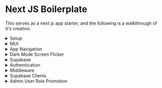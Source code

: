 # Next JS Boilerplate
This serves as a next js app starter, and the following is a walkthrough of it's creation.

<details>
<summary>Setup</summary>

## Create Project
```
npx create-next-app@latest next-boilerplate
code next-boilerplate
```

## Strip To Skeleton

### Home Page
Replace the contents of `app/page.tsx` with:
```tsx
export default function Home() {
  return (
    <div>Home Page</div>
  );
}
```

### Public Directory
Remove the image files from the public folder:
```bash
rm public/*.svg
```

</details>



<details>
<summary>MUI</summary>

## Add MUI

### Install Packages
```bash
npm install @mui/material @emotion/react @emotion/styled @mui/icons-material @mui/material-nextjs @emotion/cache
```

### Create Theme
Create a file `app/theme.ts`:
```tsx
import { createTheme } from "@mui/material/styles";

export const lightTheme = createTheme({
  palette: {
    mode: "light",
    primary: {
      main: "#1976d2",
    },
    background: {
      default: "#ffffff",
      paper: "#f5f5f5",
    },
    text: {
      primary: "#000000",
    },
  },
});

export const darkTheme = createTheme({
  palette: {
    mode: "dark",
    primary: {
      main: "#1976d2",
    },
    background: {
      default: "#121212",
      paper: "#1E1E1E",
    },
    text: {
      primary: "#ffffff",
      secondary: "#b0b0b0",
    },
  },
  components: {
    MuiPaper: {
      styleOverrides: {
        root: {
          backgroundColor: "#1E1E1E",
          color: "#ffffff",
        },
      },
    },
  },
});

```

### Create Providers Directory
```bash
mkdir providers
```

### Create Theme Provider
```bash
touch providers/theme-provider.tsx
```
In `providers/theme-provider.tsx`:
```tsx
'use client'

import { ReactNode, createContext, useState, useMemo, useContext, useEffect } from "react";
import { ThemeProvider as MUIThemeProvider } from "@mui/material/styles";
import { CssBaseline } from "@mui/material";
import { lightTheme, darkTheme } from "@/app/theme";

type ThemeContextType = {
  toggleTheme: () => void;
  mode: "light" | "dark";
};

const ThemeContext = createContext<ThemeContextType | undefined>(undefined);

export function useTheme() {
  const context = useContext(ThemeContext);
  if (!context) throw new Error("useTheme must be used within ThemeProvider");
  return context;
}

export default function ThemeProvider({ children }: { children: ReactNode }) {
  const [mode, setMode] = useState<"light" | "dark">("light");

  useEffect(() => {
    const storedTheme = localStorage.getItem("theme") as "light" | "dark";
    if (storedTheme) {
      setMode(storedTheme);
    }
  }, []);

  const toggleTheme = () => {
    setMode((prevMode) => {
      const newMode = prevMode === "light" ? "dark" : "light";
      localStorage.setItem("theme", newMode);
      return newMode;
    });
  };

  const theme = useMemo(() => (mode === "light" ? lightTheme : darkTheme), [mode]);

  return (
    <ThemeContext.Provider value={{ toggleTheme, mode }}>
      <MUIThemeProvider theme={theme}>
        <CssBaseline />
        {children}
      </MUIThemeProvider>
    </ThemeContext.Provider>
  );
}

```

### Create Root Providers
```bash
touch providers/root-providers.tsx
```
In `providers/root-providers.tsx`:
```tsx
'use client'

import ThemeProvider from './theme-provider';

export function RootProviders({ children }: { children: React.ReactNode }) {
  return (
    <>
      <ThemeProvider>
        {children}
      </ThemeProvider>
    </>
  );
}

```

### Update Root Layout
In `app/layout.tsx`:
```tsx
import type { Metadata } from 'next';
import { Geist, Geist_Mono } from 'next/font/google';
import { AppRouterCacheProvider } from '@mui/material-nextjs/v15-appRouter';
import { RootProviders } from '@/providers/root-providers';

const geistSans = Geist({
  variable: "--font-geist-sans",
  subsets: ["latin"],
});

const geistMono = Geist_Mono({
  variable: "--font-geist-mono",
  subsets: ["latin"],
});

export const metadata: Metadata = {
  title: "Next Boilerplate",
  description: "A starting point for application development with Next.",
};

export default function RootLayout({
  children,
}: Readonly<{
  children: React.ReactNode;
}>) {
  return (
    <html lang="en">
      <body className={`${geistSans.variable} ${geistMono.variable}`}>
        <AppRouterCacheProvider>
          <RootProviders>
            {children}
          </RootProviders>
        </AppRouterCacheProvider>
      </body>
    </html>
  );
}

```

### Remove Global CSS
```bash
rm app/globals.css
```

</details>


<details>
<summary>App Navigation</summary>

## App Navigation
Create a components directory:
```bash
mkdir components
```
Create an app nav component:
```bash
touch components/app-nav.tsx
```
In `components/app-nav.tsx`:
```tsx
'use client'

import { useTheme } from '@/providers/theme-provider'
import DarkModeIcon from '@mui/icons-material/DarkMode'
import LightModeIcon from '@mui/icons-material/LightMode'
import MenuIcon from '@mui/icons-material/Menu'
import { AppBar, IconButton, ListItemIcon, Menu, MenuItem, Toolbar, Typography } from '@mui/material'
import { useState } from 'react'

export default function AppNav() {
  const [anchorEl, setAnchorEl] = useState<null | HTMLElement>(null);
  const { toggleTheme, mode } = useTheme();

  const handleMenuOpen = (event: React.MouseEvent<HTMLButtonElement>) => {
    setAnchorEl(event.currentTarget);
  };

  const handleMenuClose = () => {
    setAnchorEl(null);
  };

  return (
    <AppBar position="static" elevation={1}>
      <Toolbar>
        <Typography variant="h6" sx={{ flexGrow: 1 }}>
          Next Boilerplate
        </Typography>

        <IconButton color="inherit" onClick={handleMenuOpen}>
          <MenuIcon />
        </IconButton>
        <Menu anchorEl={anchorEl} open={Boolean(anchorEl)} onClose={handleMenuClose}>
          <MenuItem onClick={toggleTheme}>
            <ListItemIcon>
              {mode === 'light' ? <DarkModeIcon fontSize="small" /> : <LightModeIcon fontSize="small" />}
            </ListItemIcon>
            {mode === 'light' ? 'Dark Theme' : 'Light Theme'}
          </MenuItem>
        </Menu>
      </Toolbar>
    </AppBar>
  );
}

```

### Update Root Layout
In `app/layout.tsx`:
```tsx
import type { Metadata } from 'next';
import { Geist, Geist_Mono } from 'next/font/google';
import { AppRouterCacheProvider } from '@mui/material-nextjs/v15-appRouter';
import { RootProviders } from '@/providers/root-providers';
import AppNav from '@/components/app-nav';

const geistSans = Geist({
  variable: "--font-geist-sans",
  subsets: ["latin"],
});

const geistMono = Geist_Mono({
  variable: "--font-geist-mono",
  subsets: ["latin"],
});

export const metadata: Metadata = {
  title: "Next Boilerplate",
  description: "A starting point for application development with Next.",
};

export default function RootLayout({
  children,
}: Readonly<{
  children: React.ReactNode;
}>) {
  return (
    <html lang="en">
      <body className={`${geistSans.variable} ${geistMono.variable}`}>
        <AppRouterCacheProvider>
          <RootProviders>
            <AppNav />
            {children}
          </RootProviders>
        </AppRouterCacheProvider>
      </body>
    </html>
  );
}

```


</details>



<details>
<summary>Dark Mode Screen Flicker</summary>

## Remove Screen Flicker
Integrate next-themes to remove dark mode screen flicker on hard refresh.

### Install Next Themes
```bash
npm i next-themes
```

### Update Theme Provider
In `providers/theme-provider.tsx`:
```tsx
'use client'

import { ReactNode, createContext, useContext, useEffect, useState, useMemo } from 'react'
import { ThemeProvider as MUIThemeProvider } from '@mui/material/styles'
import { CssBaseline } from '@mui/material'
import { useTheme as useNextTheme } from 'next-themes'
import { lightTheme, darkTheme } from '@/app/theme'

type ThemeContextType = {
  toggleTheme: () => void
  mode: 'light' | 'dark'
}

const ThemeContext = createContext<ThemeContextType | undefined>(undefined)

export function useTheme() {
  const context = useContext(ThemeContext)
  if (!context) throw new Error('useTheme must be used within ThemeProvider')
  return context
}

export default function ThemeProvider({ children }: { children: ReactNode }) {
  const { resolvedTheme, setTheme } = useNextTheme()
  const [mounted, setMounted] = useState(false)

  useEffect(() => {
    setMounted(true)
  }, [])

  const mode = resolvedTheme === 'dark' ? 'dark' : 'light'

  const muiTheme = useMemo(() => (mode === 'light' ? lightTheme : darkTheme), [mode])

  if (!mounted) return <></>

  const toggleTheme = () => {
    setTheme(mode === 'light' ? 'dark' : 'light')
  }

  return (
    <ThemeContext.Provider value={{ toggleTheme, mode }}>
      <MUIThemeProvider theme={muiTheme}>
        <CssBaseline />
        {children}
      </MUIThemeProvider>
    </ThemeContext.Provider>
  )
}

```

### Update Root Layout
In `app/layout.tsx`:
```tsx
import type { Metadata } from 'next';
import { Geist, Geist_Mono } from 'next/font/google';
import { AppRouterCacheProvider } from '@mui/material-nextjs/v15-appRouter';
import { RootProviders } from '@/providers/root-providers';
import AppNav from '@/components/app-nav';
import { ThemeProvider as NextThemesProvider } from 'next-themes'

const geistSans = Geist({
  variable: "--font-geist-sans",
  subsets: ["latin"],
});

const geistMono = Geist_Mono({
  variable: "--font-geist-mono",
  subsets: ["latin"],
});

export const metadata: Metadata = {
  title: "Next Boilerplate",
  description: "A starting point for application development with Next.",
};

export default function RootLayout({
  children,
}: Readonly<{
  children: React.ReactNode;
}>) {
  return (
    <html lang="en" suppressHydrationWarning>
      <body className={`${geistSans.variable} ${geistMono.variable}`}>
        <AppRouterCacheProvider>
          <NextThemesProvider attribute="class" defaultTheme="system">
            <RootProviders>
              <AppNav />
              {children}
            </RootProviders>
          </NextThemesProvider>
        </AppRouterCacheProvider>
      </body>
    </html>
  );
}

```

</details>



<details>
<summary>Supabase</summary>

## Setup Supabase
Create an `account` and a `project` as [supabase](https://supabase.com/).  
Three pieces of information are needed in order to connect:
- Supabase URL - The web address to connect to.  Permitted on client.
- Supabase Anon Key - The client friendly service key that works with row level security (RLS).
- Supabase Service Role Key - The server only private key that bypasses RLS, used for setting `app_metadata roles`.

## Create User In Supabase
Create a new user inside of the Supabase GUI, in `Project > Authentication > Add User`.

## Install SSR SDK
```bash
npm i @supabase/ssr
```

## Environment Variables
Create local environment variable file used by next:
```bash
touch .env.local
```
In `.env.local`, add the appropriate url and keys from `Project Settings > Data API`:
```
NEXT_PUBLIC_SUPABASE_URL=https://your-supabase-url.co
NEXT_PUBLIC_SUPABASE_ANON_KEY=your-anon-key
SUPABASE_SERVICE_ROLE_KEY=your-secret-service-role-key
```

## Create Supabase Directory
```bash
mkdir supabase
```

## Create Browser Client
```bash
touch supabase/browser-client.ts
```
In `supabase/browser-client.ts`:
```ts
import { createBrowserClient } from '@supabase/ssr'

export const supabase = createBrowserClient(
  process.env.NEXT_PUBLIC_SUPABASE_URL!,
  process.env.NEXT_PUBLIC_SUPABASE_ANON_KEY!
);
```

## Create Lib Directory
```bash
mkdir lib
```

## Create Types File
```bash
touch lib/types.ts
```
In `lib/types.ts`:
```ts
import { User } from '@supabase/supabase-js'

export enum AppUserRole {
  "ADMIN" = "admin",
  "AUTHENTICATED" = "authenticated"
}

export type AppUser = User & {
  app_metadata: {
    provider: string;
    role: AppUserRole;
  };
}

```

## Create Hooks Directory
```bash
mkdir hooks
```

## Use Auth Hook
```bash
touch hooks/use-auth.ts
```
In `hooks/use-auth.ts`:
```ts
'use client'

import { useEffect, useState } from 'react'
import { supabase } from '@/supabase/browser-client'
import { AppUser, AppUserRole } from '@/lib/types'

export function useAuth() {
  const [user, setUser] = useState<AppUser | null>(null);
  const [isLoading, setIsLoading] = useState<boolean>(true);

  useEffect(() => {
    const getUser = async () => {
      setIsLoading(true);
      const { data: { session } } = await supabase.auth.getSession();
      setUser(session?.user as AppUser || null);
      setIsLoading(false);
    };

    getUser();

    const { data: listener } = supabase.auth.onAuthStateChange((_event, session) => {
      setUser(session?.user as AppUser || null);
      setIsLoading(false);
    });

    return () => {
      listener.subscription.unsubscribe();
    };
  }, []);

  const login = async (email: string, password: string) => {
    setIsLoading(true);
    const { error } = await supabase.auth.signInWithPassword({ email, password });
    if (error) {
      setIsLoading(false);
      throw error;
    }
  };

  const signUp = async (email: string, password: string) => {
    setIsLoading(true);
    const { error } = await supabase.auth.signUp({ email, password });
    if (error) {
      setIsLoading(false);
      throw error;
    }
  };

  const logout = async () => {
    setIsLoading(true);
    await supabase.auth.signOut();
    setUser(null);
    setIsLoading(false);
  };

  const isAdmin = user?.app_metadata.role === AppUserRole.ADMIN;

  return { user, login, signUp, logout, isLoading, isAdmin };
}

```


</details>



<details>
<summary>Authentication</summary>

## Create Auth Form
```bash
touch components/auth-form.tsx
```
In `components/auth-form.tsx`:
```tsx
'use client'

import { useRouter } from 'next/navigation'
import { useState, useEffect } from 'react'
import { useAuth } from '@/hooks/use-auth'
import {
  Alert,
  Box,
  Button,
  Paper,
  TextField,
  Typography
} from '@mui/material'

export default function AuthForm() {
  const { user, login, signUp } = useAuth();
  const [email, setEmail] = useState('');
  const [password, setPassword] = useState('');
  const [error, setError] = useState<string | null>(null);
  const router = useRouter();

  const handleLogin = async () => {
    try {
      await login(email, password);
      setError(null);
      router.push('/');
    } catch (err) {
      setError('Login failed. Please check your credentials.');
    }
  };

  const handleSignUp = async () => {
    try {
      await signUp(email, password);
      setError(null);
      router.push('/');
    } catch (err) {
      setError('Sign up failed. Try again with a valid email.');
    }
  };

  useEffect(() => {
    if (user) router.push('/');
  }, [user]);

  if (user) return null;

  return (
    <>
      {!user && (
        <Paper
          sx={{
            p: 4,
            boxShadow: 3,
            borderRadius: 2,
            textAlign: "center",
          }}
        >
          <Box sx={{ maxWidth: 400, mx: 'auto', textAlign: 'center' }}>
            <Typography variant="h5">
              Sign In
            </Typography>

            {error && <Alert severity="error">{error}</Alert>}

            <TextField
              fullWidth
              label="Email"
              type="email"
              value={email}
              onChange={(e) => setEmail(e.target.value)}
              sx={{ mt: 2 }}
            />

            <TextField
              fullWidth
              label="Password"
              type="password"
              value={password}
              onChange={(e) => setPassword(e.target.value)}
              sx={{ mt: 2 }}
            />

            <Button variant="contained" onClick={handleLogin} sx={{ mt: 2, mr: 1 }}>
              Login
            </Button>

            <Button variant="outlined" onClick={handleSignUp} sx={{ mt: 2 }}>
              Sign Up
            </Button>
          </Box>
        </Paper>
      )}
    </>
  );
}

```

## Create Sign In Page
```bash
mkdir app/sign-in && touch app/sign-in/page.tsx
```
In `app/sign-in/page.tsx`:
```tsx
import { Box } from '@mui/material'
import AuthForm from '@/components/auth-form'

export default function SignInPage() {
  return (
    <Box
      sx={{
        display: "flex",
        alignItems: "center",
        justifyContent: "center",
        height: "calc(100vh - 65px)",
        width: "100vw"
      }}
    >
      <AuthForm />
    </Box>
  );
}

```

## Add App Nav Links
In `components/app-nav.tsx`:
```tsx
'use client'

import { useAuth } from '@/hooks/use-auth'
import { useTheme } from '@/providers/theme-provider'
import DarkModeIcon from '@mui/icons-material/DarkMode'
import HomeIcon from '@mui/icons-material/Home'
import LightModeIcon from '@mui/icons-material/LightMode'
import SignInIcon from '@mui/icons-material/Login'
import SignOutIcon from '@mui/icons-material/Logout'
import MenuIcon from '@mui/icons-material/Menu'
import {
  AppBar,
  IconButton,
  ListItemIcon,
  ListItemText,
  Menu,
  MenuItem,
  Toolbar,
  Typography
} from '@mui/material'
import Link from 'next/link'
import { useState } from 'react'

export default function AppNav() {
  const [anchorEl, setAnchorEl] = useState<null | HTMLElement>(null);
  const { toggleTheme, mode } = useTheme();
  const { user, isLoading, logout } = useAuth();

  const handleMenuOpen = (event: React.MouseEvent<HTMLButtonElement>) => {
    setAnchorEl(event.currentTarget);
  };

  const handleMenuClose = () => {
    setAnchorEl(null);
  };

  return (
    <AppBar position="static" elevation={1}>
      <Toolbar>
        <Typography variant="h6" sx={{ flexGrow: 1 }}>
          Next Boilerplate
        </Typography>

        <IconButton color="inherit" onClick={handleMenuOpen}>
          <MenuIcon />
        </IconButton>

        <Menu anchorEl={anchorEl} open={Boolean(anchorEl)} onClose={handleMenuClose}>
          <MenuItem
            onClick={handleMenuClose}
            component={Link}
            href="/"
            sx={{
              textDecoration: 'none',
              color: 'inherit'
            }}
          >
            <ListItemIcon>
              <HomeIcon fontSize="small" />
            </ListItemIcon>
            <ListItemText primary="Home" />
          </MenuItem>

          <MenuItem onClick={toggleTheme}>
            <ListItemIcon>
              {mode === 'light' ? <DarkModeIcon fontSize="small" /> : <LightModeIcon fontSize="small" />}
            </ListItemIcon>
            <ListItemText primary={mode === 'light' ? 'Dark Mode' : 'Light Mode'} />
          </MenuItem>

          {!isLoading && user ? (
            <MenuItem
              onClick={logout}
              component={Link}
              href="/"
              sx={{
                textDecoration: 'none',
                color: 'inherit'
              }}
            >
              <ListItemIcon>
                <SignOutIcon fontSize="small" />
              </ListItemIcon>
              <ListItemText primary="Sign Out" />
            </MenuItem>
          ) : (
            <MenuItem
              onClick={handleMenuClose}
              component={Link}
              href="/sign-in"
              sx={{
                textDecoration: 'none',
                color: 'inherit'
              }}
            >
              <ListItemIcon>
                <SignInIcon fontSize="small" />
              </ListItemIcon>
              <ListItemText primary="Sign In" />
            </MenuItem>
          )}
        </Menu>

      </Toolbar>
    </AppBar>
  );
}

```


</details>



<details>
<summary>Middleware</summary>

## Create Middleware
```bash
touch middleware.ts
```
In `middleware.ts`:
```ts
import { createServerClient } from '@supabase/ssr'
import { NextResponse, type NextRequest } from 'next/server'

export async function middleware(request: NextRequest) {
  const supabase = createServerClient(
    process.env.NEXT_PUBLIC_SUPABASE_URL!,
    process.env.NEXT_PUBLIC_SUPABASE_ANON_KEY!,
    {
      cookies: {
        getAll: () => request.cookies.getAll(),
      },
    }
  );

  const {
    data: { user },
  } = await supabase.auth.getUser();

  if (!user) {
    const url = new URL('/sign-in', request.url);
    return NextResponse.redirect(url);
  }

  return NextResponse.next();
}

export const config = {
  matcher: ['/dashboard/:path*', '/profile/:path*', '/admin/:path*']
};

```

## Add Dashboard Page
```bash
mkdir app/dashboard && touch app/dashboard/page.tsx
```
In `app/dashboard/page.tsx`:
```tsx
export default function DashboardPage() {
  return (
    <div>Dashboard Page</div>
  );
}
```

## Update Auth Form
In `components/auth-form.tsx`:
```tsx
'use client'

import { useRouter } from 'next/navigation'
import { useState, useEffect } from 'react'
import { useAuth } from '@/hooks/use-auth'
import {
  Alert,
  Box,
  Button,
  Paper,
  TextField,
  Typography
} from '@mui/material'

export default function AuthForm() {
  const { user, login, signUp } = useAuth();
  const [email, setEmail] = useState('');
  const [password, setPassword] = useState('');
  const [error, setError] = useState<string | null>(null);
  const router = useRouter();

  const handleLogin = async () => {
    try {
      await login(email, password);
      setError(null);
      router.push('/dashboard');
    } catch (err) {
      setError('Login failed. Please check your credentials.');
    }
  };

  const handleSignUp = async () => {
    try {
      await signUp(email, password);
      setError(null);
      router.push('/dashboard');
    } catch (err) {
      setError('Sign up failed. Try again with a valid email.');
    }
  };

  useEffect(() => {
    if (user) router.push('/dashboard');
  }, [user]);

  if (user) return null;

  return (
    <>
      {!user && (
        <Paper
          sx={{
            p: 4,
            boxShadow: 3,
            borderRadius: 2,
            textAlign: "center",
          }}
        >
          <Box sx={{ maxWidth: 400, mx: 'auto', textAlign: 'center' }}>
            <Typography variant="h5">
              Sign In
            </Typography>

            {error && <Alert severity="error">{error}</Alert>}

            <TextField
              fullWidth
              label="Email"
              type="email"
              value={email}
              onChange={(e) => setEmail(e.target.value)}
              sx={{ mt: 2 }}
            />

            <TextField
              fullWidth
              label="Password"
              type="password"
              value={password}
              onChange={(e) => setPassword(e.target.value)}
              sx={{ mt: 2 }}
            />

            <Button variant="contained" onClick={handleLogin} sx={{ mt: 2, mr: 1 }}>
              Login
            </Button>

            <Button variant="outlined" onClick={handleSignUp} sx={{ mt: 2 }}>
              Sign Up
            </Button>
          </Box>
        </Paper>
      )}
    </>
  );
}

```


</details>


<details>
<summary>Supabase Clients</summary>

## Supabase Browser/Server/Admin Clients
Some data, such as listing all users, is not available through the Supabase browser SDK for security reasons, and requires the Supabase server SDK.  When using the server SDK, there is an optional use of the service role key, rather than anon key as part of escalating the request to admin level to bypass row level security (RLS).  

### Supabase Browser Client
In `supabase/browser-client.ts`:
```ts
import { createBrowserClient } from '@supabase/ssr'

/**
 * Supabase client for next js browser/client.
 */
export const supabase = createBrowserClient(
  process.env.NEXT_PUBLIC_SUPABASE_URL!,
  process.env.NEXT_PUBLIC_SUPABASE_ANON_KEY!
);

```

### Supabase Server Client
Create the file:
```bash
touch supabase/server-client.ts
```
In `supabase/server-client.ts`:
```ts
import { createServerClient } from '@supabase/ssr'
import { cookies } from 'next/headers'

const cookieStore = await cookies();

/**
 * Supabase server client.
 */
export const supabase = await createServerClient(
  process.env.NEXT_PUBLIC_SUPABASE_URL!,
  process.env.NEXT_PUBLIC_SUPABASE_ANON_KEY!,
  {
    cookies: {
      getAll() {
        return cookieStore.getAll()
      },
      setAll(cookiesToSet) {
        try {
          cookiesToSet.forEach(({ name, value, options }) =>
            cookieStore.set(name, value, options)
          )
        } catch {
          // The `setAll` method was called from a Server Component.
          // This can be ignored if you have middleware refreshing
          // user sessions.
        }
      },
    },
  }
);
```

### Supabase Admin Client
Create the file:
```bash
touch supabase/admin-client.ts
```
In `supabase/admin-client.ts`:
```ts
import { createServerClient } from '@supabase/ssr'
import { cookies } from 'next/headers'

const cookieStore = await cookies();

/**
 * Supabase client for next js server that bypasses supabase RLS for admin override.
 * Do not expose to next js client code.
 */
export const supabase = await createServerClient(
  process.env.NEXT_PUBLIC_SUPABASE_URL!,
  process.env.SUPABASE_SERVICE_ROLE_KEY!,
  {
    cookies: {
      getAll() {
        return cookieStore.getAll()
      },
      setAll(cookiesToSet) {
        try {
          cookiesToSet.forEach(({ name, value, options }) =>
            cookieStore.set(name, value, options)
          )
        } catch {
          // The `setAll` method was called from a Server Component.
          // This can be ignored if you have middleware refreshing
          // user sessions.
        }
      },
    },
  }
);
```


</details>



<details>
<summary>Admin User Role Promotion</summary>

## Create Basic User Routes

## Create Promote User Button Component 


</details>

